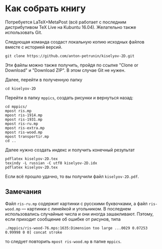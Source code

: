 # Как собрать книгу

Потребуется LaTeX+MetaPost (всё работает с последним дистрибутивом TeX Live на Kubuntu 16.04). Желательно также использовать Git.

Следующая команда создаст локальную копию исходных файлов вместе с историей версий.

`git clone https://github.com/anton-petrunin/kiselyov-2D.git`

Эти файлы можно также получить, пройдя по ссылке "Clone or Download" и "Download ZIP". В этом случае Git не нужен.

Далее, перейти в полученную папку

`cd kiselyov-2D`

Перейти в папку `mppics`, создать рисунки и вернуться назад:

`cd mppics/`<br/>
`mpost ris.mp`<br/>
`mpost ris-1914.mp`<br/>
`mpost ris-1931.mp`<br/>
`mpost ris-ru.mp`<br/>
`mpost ris-extra.mp`<br/>
`mpost ris-wood.mp`<br/>
`mpost transportir.mp`<br/>
`cd ..`

Далее нужно создать индекс и получить конечный результат

`pdflatex kiselyov-2D.tex`<br/>
`texindy -L russian -C utf8 kiselyov-2D.idx`<br/>
`pdflatex kiselyov-2D.tex`<br/>

Если всё прошло удачно, то вы получили файл `kiselyov-2D.pdf`.

## Замечания

Файл `ris-ru.mp` содержит картинки с русскими буквочками, а файл `ris-wood.mp` — картинки с линейкой и угольником.
В последнем использовались случайные числа и они иногда зашакливают.
Пэтому, если приходит сообщение об ошибке от рисунов, типа

`./mppics/ris-wood-76.mps:1635:Dimension too large ...0029 0.07253 0.99998 0 0] concat stroke`

то следует повторить `mpost ris-wood.mp` в папке `mppics`.
